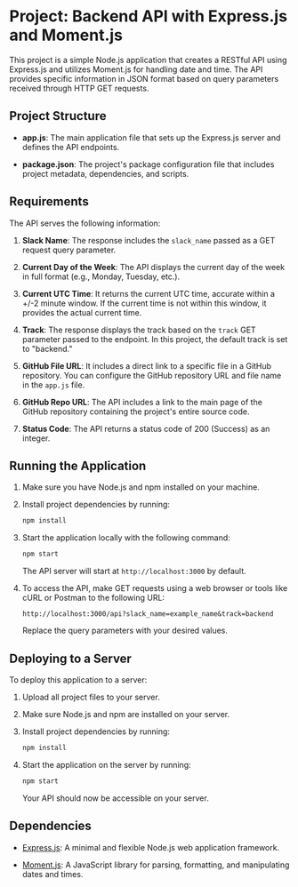 

# Project: Backend API with Express.js and Moment.js

This project is a simple Node.js application that creates a RESTful API using Express.js and utilizes Moment.js for handling date and time. The API provides specific information in JSON format based on query parameters received through HTTP GET requests.

## Project Structure

- **app.js**: The main application file that sets up the Express.js server and defines the API endpoints.

- **package.json**: The project's package configuration file that includes project metadata, dependencies, and scripts.

## Requirements

The API serves the following information:

1. **Slack Name**: The response includes the `slack_name` passed as a GET request query parameter.

2. **Current Day of the Week**: The API displays the current day of the week in full format (e.g., Monday, Tuesday, etc.).

3. **Current UTC Time**: It returns the current UTC time, accurate within a +/-2 minute window. If the current time is not within this window, it provides the actual current time.

4. **Track**: The response displays the track based on the `track` GET parameter passed to the endpoint. In this project, the default track is set to "backend."

5. **GitHub File URL**: It includes a direct link to a specific file in a GitHub repository. You can configure the GitHub repository URL and file name in the `app.js` file.

6. **GitHub Repo URL**: The API includes a link to the main page of the GitHub repository containing the project's entire source code.

7. **Status Code**: The API returns a status code of 200 (Success) as an integer.

## Running the Application

1. Make sure you have Node.js and npm installed on your machine.

2. Install project dependencies by running:

   ```bash
   npm install
   ```

3. Start the application locally with the following command:

   ```bash
   npm start
   ```

   The API server will start at `http://localhost:3000` by default.

4. To access the API, make GET requests using a web browser or tools like cURL or Postman to the following URL:

   ```
   http://localhost:3000/api?slack_name=example_name&track=backend
   ```

   Replace the query parameters with your desired values.

## Deploying to a Server

To deploy this application to a server:

1. Upload all project files to your server.

2. Make sure Node.js and npm are installed on your server.

3. Install project dependencies by running:

   ```bash
   npm install
   ```

4. Start the application on the server by running:

   ```bash
   npm start
   ```

   Your API should now be accessible on your server.

## Dependencies

- [Express.js](https://expressjs.com/): A minimal and flexible Node.js web application framework.

- [Moment.js](https://momentjs.com/): A JavaScript library for parsing, formatting, and manipulating dates and times.


